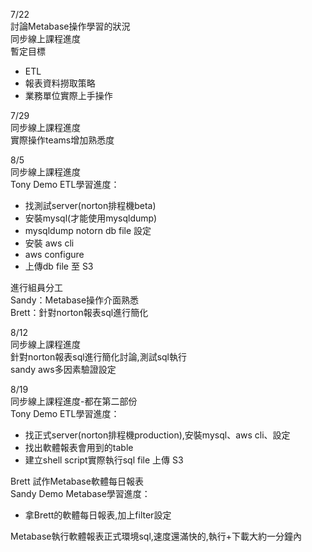 7/22<br>
討論Metabase操作學習的狀況<br>
同步線上課程進度<br>
暫定目標
<ul>
<li>ETL</li>
<li>報表資料撈取策略</li>
<li>業務單位實際上手操作</li>
</ul>

7/29<br>
同步線上課程進度<br>
實際操作teams增加熟悉度

8/5<br>
同步線上課程進度<br>
Tony Demo ETL學習進度：<br>
<ul>
<li>找測試server(norton排程機beta)</li>
<li>安裝mysql(才能使用mysqldump)</li>
<li>mysqldump notorn db file 設定</li>
<li>安裝 aws cli</li>
<li>aws configure</li>
<li>上傳db file 至 S3</li>
</ul>

進行組員分工<br>
Sandy：Metabase操作介面熟悉<br>
Brett：針對norton報表sql進行簡化

8/12<br>
同步線上課程進度<br>
針對norton報表sql進行簡化討論,測試sql執行<br>
sandy aws多因素驗證設定

8/19<br>
同步線上課程進度-都在第二部份<br>
Tony Demo ETL學習進度：<br>
<ul>
<li>找正式server(norton排程機production),安裝mysql、aws cli、設定</li>
<li>找出軟體報表會用到的table</li>
<li>建立shell script實際執行sql file 上傳 S3</li>
</ul>
Brett 試作Metabase軟體每日報表<br>
Sandy Demo Metabase學習進度：<br>
<ul>
<li>拿Brett的軟體每日報表,加上filter設定</li>
</ul>

Metabase執行軟體報表正式環境sql,速度還滿快的,執行+下載大約一分鐘內
